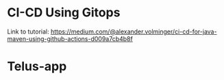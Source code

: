 # CI-CD Using Gitops
Link to tutorial: https://medium.com/@alexander.volminger/ci-cd-for-java-maven-using-github-actions-d009a7cb4b8f
# Telus-app
